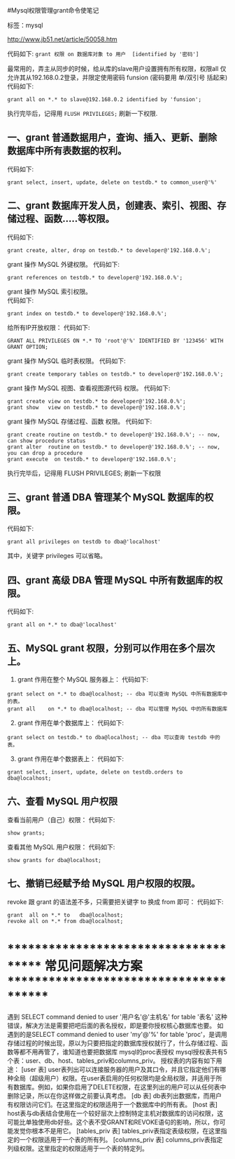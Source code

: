 ﻿#Mysql权限管理grant命令使笔记

标签：mysql

http://www.jb51.net/article/50058.htm

代码如下:
`grant 权限 on 数据库对象 to 用户  [identified by '密码']`

最常用的，弄主从同步的时候，给从库的slave用户设置拥有所有权限，权限all
仅允许其从192.168.0.2登录，并限定使用密码 funsion  (密码要用 单/双引号 括起来)
代码如下:
```
grant all on *.* to slave@192.168.0.2 identified by 'funsion';
```
执行完毕后，记得用 `FLUSH PRIVILEGES;`  刷新一下权限.

## 一、grant 普通数据用户，查询、插入、更新、删除 数据库中所有表数据的权利。
代码如下:
```
grant select, insert, update, delete on testdb.* to common_user@'%'
```
## 二、grant 数据库开发人员，创建表、索引、视图、存储过程、函数.....等权限。
代码如下:
```
grant create, alter, drop on testdb.* to developer@'192.168.0.%';
```
grant 操作 MySQL 外键权限。
代码如下:
```
grant references on testdb.* to developer@'192.168.0.%';
```
grant 操作 MySQL 索引权限。    
代码如下:
```
grant index on testdb.* to developer@'192.168.0.%';
```
给所有IP开放权限：
代码如下:
```
GRANT ALL PRIVILEGES ON *.* TO 'root'@'%' IDENTIFIED BY '123456' WITH GRANT OPTION;
```
grant 操作 MySQL 临时表权限。
代码如下:
```
grant create temporary tables on testdb.* to developer@'192.168.0.%';
```
grant 操作 MySQL 视图、查看视图源代码 权限。
代码如下:
```
grant create view on testdb.* to developer@'192.168.0.%';
grant show   view on testdb.* to developer@'192.168.0.%';
```
grant 操作 MySQL 存储过程、函数 权限。
代码如下:
```
grant create routine on testdb.* to developer@'192.168.0.%'; -- now, can show procedure status
grant alter  routine on testdb.* to developer@'192.168.0.%'; -- now, you can drop a procedure
grant execute  on testdb.* to developer@'192.168.0.%';
```
执行完毕后，记得用 FLUSH PRIVILEGES;  刷新一下权限
## 三、grant 普通 DBA 管理某个 MySQL 数据库的权限。
代码如下:
```
grant all privileges on testdb to dba@'localhost'
```
其中，关键字 privileges 可以省略。

## 四、grant 高级 DBA 管理 MySQL 中所有数据库的权限。
代码如下:
```
grant all on *.* to dba@'localhost'
```
## 五、MySQL grant 权限，分别可以作用在多个层次上。
1. grant 作用在整个 MySQL 服务器上：
代码如下:
```
grant select on *.* to dba@localhost; -- dba 可以查询 MySQL 中所有数据库中的表。
grant all    on *.* to dba@localhost; -- dba 可以管理 MySQL 中的所有数据库
```
2. grant 作用在单个数据库上：
代码如下:
```
grant select on testdb.* to dba@localhost; -- dba 可以查询 testdb 中的表。
```
3. grant 作用在单个数据表上：
代码如下:
```
grant select, insert, update, delete on testdb.orders to dba@localhost;
```

## 六、查看 MySQL 用户权限
查看当前用户（自己）权限：
代码如下:
```
show grants;
```
查看其他 MySQL 用户权限：
代码如下:
```
show grants for dba@localhost;
```

## 七、撤销已经赋予给 MySQL 用户权限的权限。
revoke 跟 grant 的语法差不多，只需要把关键字 to 换成 from 即可：
代码如下:
```
grant  all on *.* to   dba@localhost;
revoke all on *.* from dba@localhost;
```

# ************************************* 常见问题解决方案 ************************************** #
遇到 SELECT command denied to user '用户名'@'主机名' for table '表名' 这种错误，解决方法是需要把吧后面的表名授权，即是要你授权核心数据库也要。
如遇到的是SELECT command denied to user 'my'@'%' for table 'proc'，是调用存储过程的时候出现，原以为只要把指定的数据库授权就行了，什么存储过程、函数等都不用再管了，谁知道也要把数据库
mysql的proc表授权
mysql授权表共有5个表：user、db、host、tables_priv和columns_priv。
授权表的内容有如下用途：
[user 表]
user表列出可以连接服务器的用户及其口令，并且它指定他们有哪种全局（超级用户）权限。在user表启用的任何权限均是全局权限，并适用于所有数据库。例如，如果你启用了DELETE权限，在这里列出的用户可以从任何表中删除记录，所以在你这样做之前要认真考虑。
[db 表]
db表列出数据库，而用户有权限访问它们。在这里指定的权限适用于一个数据库中的所有表。
[host 表]
host表与db表结合使用在一个较好层次上控制特定主机对数据库的访问权限，这可能比单独使用db好些。这个表不受GRANT和REVOKE语句的影响，所以，你可能发觉你根本不是用它。
[tables_priv 表]
tables_priv表指定表级权限，在这里指定的一个权限适用于一个表的所有列。
[columns_priv 表]
columns_priv表指定列级权限。这里指定的权限适用于一个表的特定列。